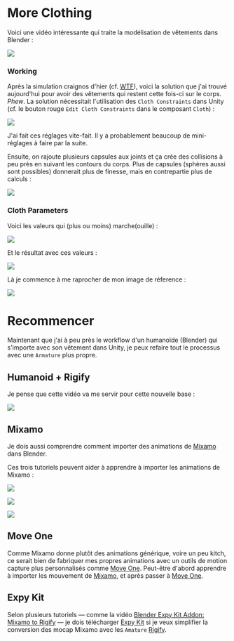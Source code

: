 # More Clothing
Voici une vidéo intéressante qui traite la modélisation de vêtements dans Blender :

[![](images/youtube-digital-fashion-blender.jpg)](https://youtu.be/vN6z7-EChIw?si=-9EmoZf0afnRdkzI)

### Working
Après la simulation craignos d'hier (cf. [WTF](./2024-12-14.md#WTF)), voici la solution que j'ai trouvé aujourd'hui pour avoir des vêtements qui restent cette fois-ci sur le corps. *Phew*. La solution nécessitait l'utilisation des `Cloth Constraints` dans Unity (cf. le bouton rouge `Edit Cloth Constraints` dans le composant `Cloth`) :

![](images/unity-cloth-constraints.png)

J'ai fait ces réglages vite-fait. Il y a probablement beaucoup de mini-réglages à faire par la  suite.

Ensuite, on rajoute plusieurs capsules aux joints et ça crée des collisions à peu près en suivant les contours du corps. Plus de capsules (sphères aussi sont possibles) donnerait plus de finesse, mais en contrepartie plus de calculs :

![](images/body-sway-capsules.gif)

### Cloth Parameters
Voici les valeurs qui (plus ou moins) marche(ouille) :

![](images/unity-cloth-values-working.png)

Et le résultat avec ces valeurs :

![](images/body-cloth-sway-with_stiffness.gif)

Là je commence à me raprocher de mon image de réference :

![](images/beckett-robes-with-scowls.jpg)

# Recommencer
Maintenant que j'ai à peu près le workflow d'un humanoïde (Blender) qui s'importe avec son vêtement dans Unity, je peux refaire tout le processus avec une `Armature` plus propre.

## Humanoid + Rigify
Je pense que cette vidéo va me servir pour cette nouvelle base :

[![](images/youtube-blender-rigify-human.jpg)](https://www.youtube.com/watch?v=dDNUjGgCNys)

## Mixamo
Je dois aussi comprendre comment importer des animations de [Mixamo](http://mixamo.com) dans Blender.

Ces trois tutoriels peuvent aider à apprendre à importer les animations de Mixamo :

[![](images/youtube-retargetting-with-rokoko.jpg)](https://www.youtube.com/watch?v=6kj_ZX_lIL4)

[![](images/youtube-mixamo-to-rigify.jpg)](https://www.youtube.com/watch?v=_qHfUAniTM0&t=315s)

[![](images/youtube-blender-expykit.jpg)](https://www.youtube.com/watch?v=ars_rEC3oP8)

## Move One
Comme Mixamo donne plutôt des animations générique, voire un peu kitch, ce serait bien de fabriquer mes propres animations avec un outils de motion capture plus personnalisés comme [Move One](https://www.move.ai/single-camera). Peut-être d'abord apprendre à importer les mouvement de [Mixamo](http://mixamo.com), et après passer à [Move One](https://www.move.ai/single-camera).

## Expy Kit
Selon plusieurs tutoriels — comme la vidéo [Blender Expy Kit Addon: Mixamo to Rigify](https://www.youtube.com/watch?v=ars_rEC3oP8) — je dois télécharger [Expy Kit](https://github.com/pKrime/Expy-Kit) si je veux simplifier la conversion des mocap Mixamo avec les `Amature` [Rigify](https://docs.blender.org/manual/en/2.81/addons/rigging/rigify.html).